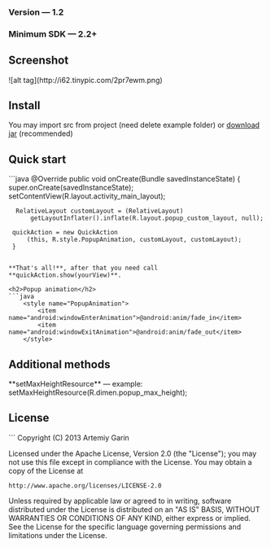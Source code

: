 <h3>Version — 1.2</h3>
<h3>Minimum SDK — 2.2+</h3>

<h2>Screenshot</h2>
![alt tag](http://i62.tinypic.com/2pr7ewm.png)

<h2>Install</h2>
You may import src from project (need delete example folder) or <a href="https://github.com/kvirair/Quick-Action/releases">download jar</a> (recommended)

<h2>Quick start</h2>
```java
  @Override
     public void onCreate(Bundle savedInstanceState) {
         super.onCreate(savedInstanceState);
         setContentView(R.layout.activity_main_layout);

      RelativeLayout customLayout = (RelativeLayout)
          getLayoutInflater().inflate(R.layout.popup_custom_layout, null);

     quickAction = new QuickAction
         (this, R.style.PopupAnimation, customLayout, customLayout);
     }
```

**That's all!**, after that you need call **quickAction.show(yourView)**.

<h2>Popup animation</h2>
```java
    <style name="PopupAnimation">
        <item name="android:windowEnterAnimation">@android:anim/fade_in</item>
        <item name="android:windowExitAnimation">@android:anim/fade_out</item>
    </style>
```

<h2>Additional methods</h2>
**setMaxHeightResource** — example: setMaxHeightResource(R.dimen.popup_max_height);

<h2>License</h2>
```
Copyright (C) 2013 Artemiy Garin

Licensed under the Apache License, Version 2.0 (the "License");
you may not use this file except in compliance with the License.
You may obtain a copy of the License at

    http://www.apache.org/licenses/LICENSE-2.0

Unless required by applicable law or agreed to in writing, software
distributed under the License is distributed on an "AS IS" BASIS,
WITHOUT WARRANTIES OR CONDITIONS OF ANY KIND, either express or implied.
See the License for the specific language governing permissions and
limitations under the License.
```